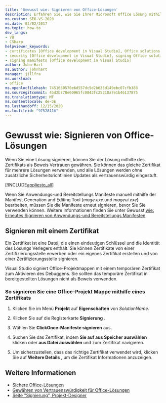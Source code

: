 ```yaml
---
title: 'Gewusst wie: Signieren von Office-Lösungen'
description: Erfahren Sie, wie Sie Ihrer Microsoft Office Lösung mithilfe eines Zertifikats als Beweis Vertrauen gewähren können.
ms.custom: SEO-VS-2020
ms.date: 02/02/2017
ms.topic: how-to
dev_langs:
- VB
- CSharp
helpviewer_keywords:
- certificates [Office development in Visual Studio], Office solutions
- security [Office development in Visual Studio], signing Office solutions
- signing manifests [Office development in Visual Studio]
author: John-Hart
ms.author: johnhart
manager: jillfra
ms.workload:
- office
ms.openlocfilehash: 7451630570e6d557dc5d2b635d149ebc07cfb388
ms.sourcegitcommit: 4bd2b770e60965fc0843fc25318a7e1b46137875
ms.translationtype: MT
ms.contentlocale: de-DE
ms.lasthandoff: 12/15/2020
ms.locfileid: "97528116"
---
```

# <a name="how-to-sign-office-solutions"></a>Gewusst wie: Signieren von Office-Lösungen
  Wenn Sie eine Lösung signieren, können Sie der Lösung mithilfe des Zertifikats als Beweis Vertrauen gewähren. Sie können das gleiche Zertifikat für mehrere Lösungen verwenden, und alle Lösungen werden ohne zusätzliche Sicherheitsrichtlinien Updates als vertrauenswürdig eingestuft.

 [!INCLUDE[appliesto_all](../vsto/includes/appliesto-all-md.md)]

 Wenn Sie Anwendungs-und Bereitstellungs Manifeste manuell mithilfe der Manifest Generation and Editing Tool (*mage.exe* und *mageui.exe*) bearbeiten, müssen Sie die Manifeste erneut signieren, bevor Sie Sie verwenden können. Weitere Informationen finden Sie unter Gewusst [wie: Erneutes Signieren von Anwendungs-und Bereitstellungs Manifesten](../deployment/how-to-re-sign-application-and-deployment-manifests.md).

## <a name="sign-by-using-a-certificate"></a>Signieren mit einem Zertifikat
 Ein Zertifikat ist eine Datei, die einen eindeutigen Schlüssel und die Identität des Lösungs Verlegers enthält. Sie können Zertifikate von einer Zertifizierungsstelle erwerben oder ein eigenes Zertifikat erstellen und von einer Zertifizierungsstelle signieren.

 Visual Studio signiert Office-Projektmappen mit einem temporären Zertifikat zum Aktivieren des Debuggens. Sie sollten das temporäre Zertifikat in bereitgestellten Lösungen nicht als Beweis verwenden.

### <a name="to-sign-an-office-solution-by-using-a-certificate"></a>So signieren Sie eine Office-Projekt Mappe mithilfe eines Zertifikats

1. Klicken Sie im Menü **Projekt** auf **Eigenschaften** von _SolutionName_.

2. Klicken Sie auf die Registerkarte **Signierung** .

3. Wählen Sie **ClickOnce-Manifeste signieren** aus.

4. Suchen Sie das Zertifikat, indem **Sie auf aus Speicher auswählen** klicken oder **aus Datei auswählen** und zum Zertifikat navigieren.

5. Um sicherzustellen, dass das richtige Zertifikat verwendet wird, klicken Sie auf **Weitere Details** , um die Zertifikat Informationen anzuzeigen.

## <a name="see-also"></a>Weitere Informationen

- [Sichere Office-Lösungen](../vsto/securing-office-solutions.md)
- [Gewähren von Vertrauenswürdigkeit für Office-Lösungen](../vsto/granting-trust-to-office-solutions.md)
- [Seite "Signierung", Projekt-Designer](../ide/reference/signing-page-project-designer.md)
